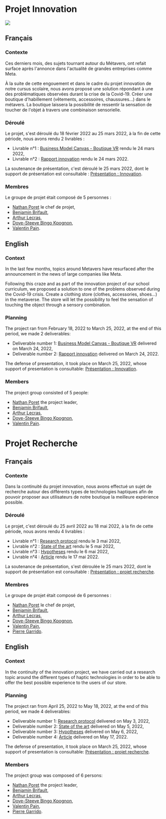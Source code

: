 # Projet Innovation
![](https://repository-images.githubusercontent.com/498229209/ed82dd99-dce7-440b-bffc-53dfdfed9555)
## Français
### Contexte
Ces derniers mois, des sujets tournant autour du Métavers, ont refait surface après l'annonce dans l'actualité de grandes entreprises comme Meta.

À la suite de cette engouement et dans le cadre du projet innovation de notre cursus scolaire, nous avons proposé une solution répondant à une des problématiques observées durant la crise de la Covid-19. Créer une boutique d'habillement (vêtements, accessoires, chaussures...) dans le métavers. La boutique laissera la possibilité de ressentir la sensation de toucher de l'objet à travers une combinaison sensorielle.

### Déroulé
Le projet, s'est déroulé du 18 février 2022 au 25 mars 2022, à la fin de cette période, nous avons rendu 2 livrables :
- Livrable n°1 : [Business Model Canvas - Boutique VR](https://github.com/Scordragours/Projet-recherche-innovation-A4/blob/master/Innovation/Groupe%20n%C2%B05%20-%20Livrable%20n%C2%B01%20:%20Business%20Model%20Canvas%20-%20Boutique%20VR.pdf) rendu le 24 mars 2022,
- Livrable n°2 : [Rapport innovation](https://github.com/Scordragours/Projet-recherche-innovation-A4/blob/master/Innovation/Groupe%20n%C2%B05%20-%20Livrable%20n%C2%B02%20:%20Rapport%20innovation.pdf) rendu le 24 mars 2022.

La soutenance de présentation, c'est déroulé le 25 mars 2022, dont le support de présentation est consultable : [Présentation : Innovation](https://github.com/Scordragours/Projet-recherche-innovation-A4/blob/master/Innovation/Groupe%20n%C2%B05%20-%20Pr%C3%A9sentation%20:%20Innovation.pdf).

### Membres
Le groupe de projet était composé de 5 personnes :
- [Nathan Poret](https://www.linkedin.com/in/nathan-poret-8a66b0193/) le chef de projet,
- [Benjamin Brifault](https://www.linkedin.com/in/benjamin-brifault/),
- [Arthur Lecras](https://www.linkedin.com/in/arthur-lecras/),
- [Dove-Steeve Bingo Kpognon](https://www.linkedin.com/in/dove-steeve/),
- [Valentin Pain](https://www.linkedin.com/in/valentin-pain-233393196/).

## English
### Context
In the last few months, topics around Metavers have resurfaced after the announcement in the news of large companies like Meta.

Following this craze and as part of the innovation project of our school curriculum, we proposed a solution to one of the problems observed during the Covid-19 crisis. Create a clothing store (clothes, accessories, shoes...) in the metaverse. The store will let the possibility to feel the sensation of touching the object through a sensory combination.

### Planning
The project ran from February 18, 2022 to March 25, 2022, at the end of this period, we made 2 deliverables:
- Deliverable number 1: [Business Model Canvas - Boutique VR](https://github.com/Scordragours/Projet-recherche-innovation-A4/blob/master/Innovation/Groupe%20n%C2%B05%20-%20Livrable%20n%C2%B01%20:%20Business%20Model%20Canvas%20-%20Boutique%20VR.pdf) delivered on March 24, 2022,
- Deliverable number 2: [Rapport innovation](https://github.com/Scordragours/Projet-recherche-innovation-A4/blob/master/Innovation/Groupe%20n%C2%B05%20-%20Livrable%20n%C2%B02%20:%20Rapport%20innovation.pdf) delivered on March 24, 2022.

The defense of presentation, it took place on March 25, 2022, whose support of presentation is consultable: [Présentation : Innovation](https://github.com/Scordragours/Projet-recherche-innovation-A4/blob/master/Innovation/Groupe%20n%C2%B05%20-%20Pr%C3%A9sentation%20:%20Innovation.pdf).

### Members
The project group consisted of 5 people:
- [Nathan Poret](https://www.linkedin.com/in/nathan-poret-8a66b0193/) the project leader,
- [Benjamin Brifault](https://www.linkedin.com/in/benjamin-brifault/),
- [Arthur Lecras](https://www.linkedin.com/in/arthur-lecras/),
- [Dove-Steeve Bingo Kpognon](https://www.linkedin.com/in/dove-steeve/),
- [Valentin Pain](https://www.linkedin.com/in/valentin-pain-233393196/).

# Projet Recherche
## Français
### Contexte
Dans la continuité du projet innovation, nous avons effectué un sujet de recherche autour des différents types de technologies haptiques afin de pouvoir proposer aux utilisateurs de notre boutique la meilleure expérience possible.

### Déroulé
Le projet, c'est déroulé du 25 avril 2022 au 18 mai 2022, à la fin de cette période, nous avons rendu 4 livrables :
- Livrable n°1 : [Research protocol](https://github.com/Scordragours/Projet-recherche-innovation-A4/blob/master/Recherche/Groupe%20n%C2%B05%20-%20Livrable%20n%C2%B01%20:%20Research%20protocol.pdf) rendu le 3 mai 2022,
- Livrable n°2 : [State of the art](https://github.com/Scordragours/Projet-recherche-innovation-A4/blob/master/Recherche/Groupe%20n%C2%B05%20-%20Livrable%20n%C2%B02%20:%20State%20of%20the%20art.pdf) rendu le 5 mai 2022,
- Livrable n°3 : [Hypotheses](https://github.com/Scordragours/Projet-recherche-innovation-A4/blob/master/Recherche/Groupe%20n%C2%B05%20-%20Livrable%20n%C2%B03%20:%20Hypotheses.pdf) rendu le 6 mai 2022,
- Livrable n°4 : [Article](https://github.com/Scordragours/Projet-recherche-innovation-A4/blob/master/Recherche/Groupe%20n%C2%B05%20-%20Livrable%20n%C2%B04%20:%20Article.pdf) rendu le 17 mai 2022.

La soutenance de présentation, s'est déroulée le 25 mars 2022, dont le support de présentation est consultable : [Présentation : projet recherche](https://github.com/Scordragours/Projet-recherche-innovation-A4/blob/master/Recherche/Groupe%20n%C2%B05%20-%20Pr%C3%A9sentation%20:%20projet%20recherche.pdf).

### Membres
Le groupe de projet était composé de 6 personnes :
- [Nathan Poret](https://www.linkedin.com/in/nathan-poret-8a66b0193/) le chef de projet,
- [Benjamin Brifault](https://www.linkedin.com/in/benjamin-brifault/),
- [Arthur Lecras](https://www.linkedin.com/in/arthur-lecras/),
- [Dove-Steeve Bingo Kpognon](https://www.linkedin.com/in/dove-steeve/),
- [Valentin Pain](https://www.linkedin.com/in/valentin-pain-233393196/),
- [Pierre Garrido](https://www.linkedin.com/in/pierre-g-555597103/).

## English
### Context
In the continuity of the innovation project, we have carried out a research topic around the different types of haptic technologies in order to be able to offer the best possible experience to the users of our store.

### Planning
The project ran from April 25, 2022 to May 18, 2022, at the end of this period, we made 4 deliverables:
- Deliverable number 1: [Research protocol](https://github.com/Scordragours/Projet-recherche-innovation-A4/blob/master/Recherche/Groupe%20n%C2%B05%20-%20Livrable%20n%C2%B01%20:%20Research%20protocol.pdf) delivered on May 3, 2022,
- Deliverable number 2: [State of the art](https://github.com/Scordragours/Projet-recherche-innovation-A4/blob/master/Recherche/Groupe%20n%C2%B05%20-%20Livrable%20n%C2%B02%20:%20State%20of%20the%20art.pdf) delivered on May 5, 2022,
- Deliverable number 3: [Hypotheses](https://github.com/Scordragours/Projet-recherche-innovation-A4/blob/master/Recherche/Groupe%20n%C2%B05%20-%20Livrable%20n%C2%B03%20:%20Hypotheses.pdf) delivered on May 6, 2022,
- Deliverable number 4: [Article](https://github.com/Scordragours/Projet-recherche-innovation-A4/blob/master/Recherche/Groupe%20n%C2%B05%20-%20Livrable%20n%C2%B04%20:%20Article.pdf) delivered on May 17, 2022.

The defense of presentation, it took place on March 25, 2022, whose support of presentation is consultable: [Présentation : projet recherche](https://github.com/Scordragours/Projet-recherche-innovation-A4/blob/master/Recherche/Groupe%20n%C2%B05%20-%20Pr%C3%A9sentation%20:%20projet%20recherche.pdf).

### Members
The project group was composed of 6 persons:
- [Nathan Poret](https://www.linkedin.com/in/nathan-poret-8a66b0193/) the project leader,
- [Benjamin Brifault](https://www.linkedin.com/in/benjamin-brifault/),
- [Arthur Lecras](https://www.linkedin.com/in/arthur-lecras/),
- [Dove-Steeve Bingo Kpognon](https://www.linkedin.com/in/dove-steeve/),
- [Valentin Pain](https://www.linkedin.com/in/valentin-pain-233393196/),
- [Pierre Garrido](https://www.linkedin.com/in/pierre-g-555597103/).

